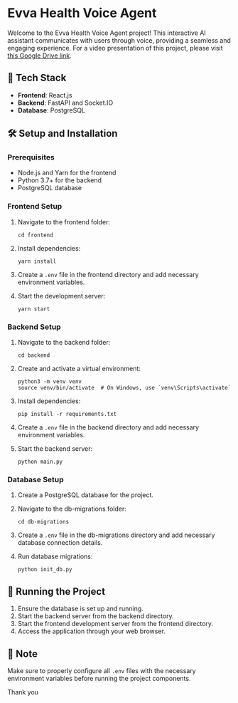 # Evva Health Voice Agent

Welcome to the Evva Health Voice Agent project! This interactive AI assistant communicates with users through voice, providing a seamless and engaging experience. For a video presentation of this project, please visit [this Google Drive link](https://drive.google.com/file/d/1d9YaP4ehPZ4XkClxTdea4-oD4wKPiWjD/view?usp=sharing).

## 🚀 Tech Stack

- **Frontend**: React.js
- **Backend**: FastAPI and Socket.IO
- **Database**: PostgreSQL

## 🛠 Setup and Installation

### Prerequisites

- Node.js and Yarn for the frontend
- Python 3.7+ for the backend
- PostgreSQL database

### Frontend Setup

1. Navigate to the frontend folder:
   ```
   cd frontend
   ```

2. Install dependencies:
   ```
   yarn install
   ```

3. Create a `.env` file in the frontend directory and add necessary environment variables.

4. Start the development server:
   ```
   yarn start
   ```

### Backend Setup

1. Navigate to the backend folder:
   ```
   cd backend
   ```

2. Create and activate a virtual environment:
   ```
   python3 -m venv venv
   source venv/bin/activate  # On Windows, use `venv\Scripts\activate`
   ```

3. Install dependencies:
   ```
   pip install -r requirements.txt
   ```

4. Create a `.env` file in the backend directory and add necessary environment variables.

5. Start the backend server:
   ```
   python main.py
   ```

### Database Setup

1. Create a PostgreSQL database for the project.

2. Navigate to the db-migrations folder:
   ```
   cd db-migrations
   ```

3. Create a `.env` file in the db-migrations directory and add necessary database connection details.

4. Run database migrations:
   ```
   python init_db.py
   ```

## 🚦 Running the Project

1. Ensure the database is set up and running.
2. Start the backend server from the backend directory.
3. Start the frontend development server from the frontend directory.
4. Access the application through your web browser.

## 📝 Note

Make sure to properly configure all `.env` files with the necessary environment variables before running the project components.

Thank you


